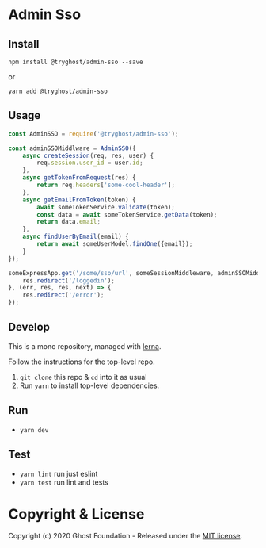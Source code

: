# Admin Sso

## Install

`npm install @tryghost/admin-sso --save`

or

`yarn add @tryghost/admin-sso`


## Usage

```js
const AdminSSO = require('@tryghost/admin-sso');

const adminSSOMiddlware = AdminSSO({
    async createSession(req, res, user) {
        req.session.user_id = user.id;
    },
    async getTokenFromRequest(res) {
        return req.headers['some-cool-header'];
    },
    async getEmailFromToken(token) {
        await someTokenService.validate(token);
        const data = await someTokenService.getData(token);
        return data.email;
    },
    async findUserByEmail(email) {
        return await someUserModel.findOne({email});
    }
});

someExpressApp.get('/some/sso/url', someSessionMiddleware, adminSSOMiddlware, (req, res, next) => {
    res.redirect('/loggedin');
}, (err, res, res, next) => {
    res.redirect('/error');
});
```


## Develop

This is a mono repository, managed with [lerna](https://lernajs.io/).

Follow the instructions for the top-level repo.
1. `git clone` this repo & `cd` into it as usual
2. Run `yarn` to install top-level dependencies.


## Run

- `yarn dev`


## Test

- `yarn lint` run just eslint
- `yarn test` run lint and tests




# Copyright & License 

Copyright (c) 2020 Ghost Foundation - Released under the [MIT license](LICENSE).
